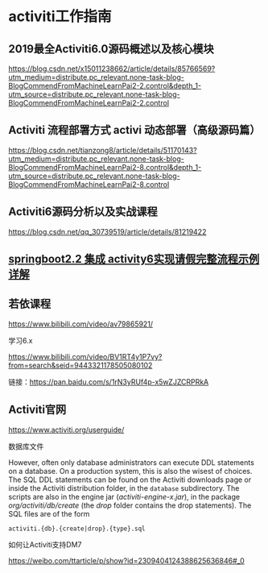 # activiti工作指南

## 2019最全Activiti6.0源码概述以及核心模块

https://blog.csdn.net/x15011238662/article/details/85766569?utm_medium=distribute.pc_relevant.none-task-blog-BlogCommendFromMachineLearnPai2-2.control&depth_1-utm_source=distribute.pc_relevant.none-task-blog-BlogCommendFromMachineLearnPai2-2.control



## Activiti 流程部署方式 activi 动态部署（高级源码篇）



https://blog.csdn.net/tianzong8/article/details/51170143?utm_medium=distribute.pc_relevant.none-task-blog-BlogCommendFromMachineLearnPai2-8.control&depth_1-utm_source=distribute.pc_relevant.none-task-blog-BlogCommendFromMachineLearnPai2-8.control



## Activiti6源码分析以及实战课程

https://blog.csdn.net/qq_30739519/article/details/81219422



## [springboot2.2 集成 activity6实现请假完整流程示例详解](http://www.cppcns.com/ruanjian/java/326274.html)



## 若依课程

https://www.bilibili.com/video/av79865921/



学习6.x

https://www.bilibili.com/video/BV1RT4y1P7vy?from=search&seid=9443321178505080102

链接：https://pan.baidu.com/s/1rN3yRUf4p-x5wZJZCRPRkA 

## Activiti官网

https://www.activiti.org/userguide/

数据库文件

However, often only database administrators can execute DDL statements on a database. On a production system, this is also the wisest of choices. The SQL DDL statements can be found on the Activiti downloads page or inside the Activiti distribution folder, in the `database` subdirectory. The scripts are also in the engine jar (*activiti-engine-x.jar*), in the package *org/activiti/db/create* (the *drop* folder contains the drop statements). The SQL files are of the form

```
activiti.{db}.{create|drop}.{type}.sql
```



如何让Activiti支持DM7

https://weibo.com/ttarticle/p/show?id=2309404124388625636846#_0